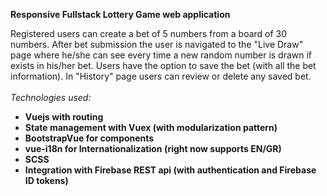 <b>Responsive Fullstack Lottery Game web application</b>

Registered users can create a bet of 5 numbers from a board of 30 numbers.
After bet submission the user is navigated to the "Live Draw" page where he/she can see
every time a new random number is drawn if exists in his/her bet. Users have the option
to save the bet (with all the bet information). In "History" page users can review or delete
any saved bet. </br></br>
<em>Technologies used:</em> </br>
<ul>
<li>
  <b>Vuejs with routing</b> </br>
</li>
<li>
  <b>State management with Vuex (with modularization pattern)</b> </br>
</li>
<li>
<b>BootstrapVue for components</b> </br>
</li>
<li>
<b>vue-i18n for Internationalization (right now supports EN/GR)</b> </br>
</li>
<li>
<b>SCSS</b> </br>
</li>
<li>
<b>Integration with Firebase REST api (with authentication and Firebase ID tokens)</b> </br>
</li>
</ul>







